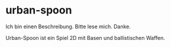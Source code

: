 # urban-spoon
Ich bin einen Beschreibung. Bitte lese mich. Danke.

Urban-Spoon ist ein Spiel 2D mit Basen und ballistischen Waffen.

